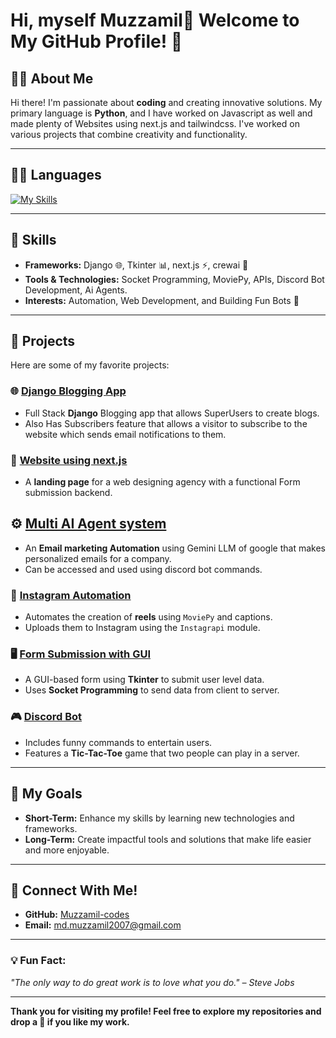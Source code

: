 # Hi, myself Muzzamil👋 Welcome to My GitHub Profile! 🌟

<!-- ![Profile Banner](https://via.placeholder.com/1200x400?text=Welcome+to+My+GitHub+Profile)  -->

## 👨‍💻 About Me
Hi there! I'm passionate about **coding** and creating innovative solutions. My primary language is **Python**, and I have worked on Javascript as well and made plenty of Websites using next.js and tailwindcss. I've worked on various projects that combine creativity and functionality.

---

## 🧑‍💻 Languages
[![My Skills](https://skillicons.dev/icons?i=python,django,js,nextjs,html,css)](https://skillicons.dev)

---

## 🔧 Skills
- **Frameworks:** Django 🌐, Tkinter 📊, next.js ⚡, crewai 🧠
- **Tools & Technologies:** Socket Programming, MoviePy, APIs, Discord Bot Development, Ai Agents.
- **Interests:** Automation, Web Development, and Building Fun Bots 🤖

---

## 💼 Projects
Here are some of my favorite projects:

### 🌐 [Django Blogging App](https://github.com/Muzzamil-codes/BloggingApp)
- Full Stack **Django** Blogging app that allows SuperUsers to create blogs.
- Also Has Subscribers feature that allows a visitor to subscribe to the website which sends email notifications to them.

### 📅 [Website using next.js](https://github.com/Muzzamil-codes/simplydebug)
- A **landing page** for a web designing agency with a functional Form submission backend.

## ⚙️ [Multi AI Agent system](https://github.com/Muzzamil-codes/emailautomation)
- An **Email marketing Automation** using Gemini LLM of google that makes personalized emails for a company.
- Can be accessed and used using discord bot commands.

### 📸 [Instagram Automation](https://github.com/Muzzamil-codes/Instagram-Automation)
- Automates the creation of **reels** using `MoviePy` and captions.
- Uploads them to Instagram using the `Instagrapi` module.

### 🖥️ [Form Submission with GUI](https://github.com/Muzzamil-codes/Football-Team-Application-Form)
- A GUI-based form using **Tkinter** to submit user level data.
- Uses **Socket Programming** to send data from client to server.
<!--
### 📝 [Bloggin Website](https://github.com/YourGitHubUsername/form-submission-gui)
- Built with **Django** with features like:
  - User authentication (login/logout).
  - Create, update, delete, and upload blogs.
  - Email notifications for new blogs to subscribers. -->

### 🎮 [Discord Bot](https://github.com/Muzzamil-codes/Discord-Bot)
- Includes funny commands to entertain users.
- Features a **Tic-Tac-Toe** game that two people can play in a server.

---

## 🚀 My Goals
- **Short-Term:** Enhance my skills by learning new technologies and frameworks.
- **Long-Term:** Create impactful tools and solutions that make life easier and more enjoyable.

---

## 🔗 Connect With Me!
- **GitHub:** [Muzzamil-codes](https://github.com/Muzzamil-codes)
- **Email:** md.muzzamil2007@gmail.com

---

### 💡 Fun Fact:
*"The only way to do great work is to love what you do." – Steve Jobs*

---

**Thank you for visiting my profile! Feel free to explore my repositories and drop a 🌟 if you like my work.**
